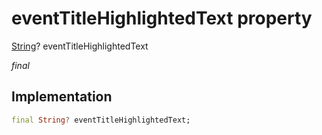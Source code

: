 


# eventTitleHighlightedText property







[String](https://api.flutter.dev/flutter/dart-core/String-class.html)? eventTitleHighlightedText
  
_<span class="feature">final</span>_






## Implementation

```dart
final String? eventTitleHighlightedText;
```








